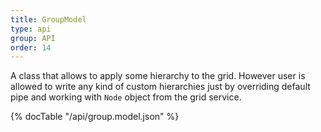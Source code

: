 ```yaml
---
title: GroupModel
type: api
group: API
order: 14
---
```

A class that allows to apply some hierarchy to the grid.
However user is allowed to write any kind of custom hierarchies just by overriding default pipe and
working with `Node` object from the grid service.

{% docTable "/api/group.model.json" %}


